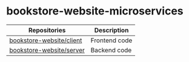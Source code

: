 # bookstore-website-microservices

| Repositories                                                         | Description                                 |
| ------------------------------------------------------------ | ------------------------------------ |
| [bookstore-website/client](https://github.com/phathydra/bookstore-website-client)    | Frontend code  |
| [bookstore-website/server](https://github.com/phathydra/bookstore-website-server)  | Backend code        
